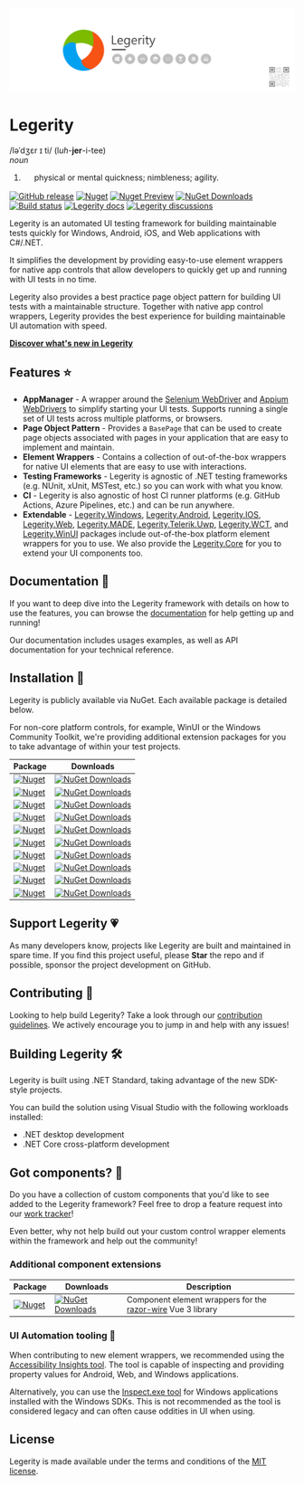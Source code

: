 <img src="assets/ProjectBanner.png" alt="Legerity project banner" />

# Legerity

<div style="margin-bottom:16px;">
    <div>
        <div><span>/<span>ləˈdʒɛr ɪ ti</span>/ (l<i>uh</i>-<b>jer</b>-i-tee)</span></div>
    </div>
    <div>
        <div>
            <div>
                <div><i><span>noun</span></i></div>
            </div>
        </div>
        <ol>
            <li>
                <div style="margin-left:20px">
                    <div class="LTKOO sY7ric">
                        <div style="display:inline" data-dobid="dfn"><span>physical or mental quickness; nimbleness;
                                agility.</span></div>
                    </div>
                </div>
            </li>
        </ol>
    </div>
</div>

[![GitHub release](https://img.shields.io/github/release/MADE-Apps/legerity.svg)](https://github.com/MADE-Apps/legerity/releases)
[![Nuget](https://img.shields.io/nuget/v/Legerity.svg)](https://www.nuget.org/packages/Legerity/)
[![Nuget Preview](https://img.shields.io/nuget/vpre/Legerity.svg?label=nuget%20%28preview%29)](https://www.nuget.org/packages/Legerity/)
[![NuGet Downloads](https://img.shields.io/nuget/dt/Legerity.Core.svg)](https://www.nuget.org/packages/Legerity)
[![Build status](https://github.com/MADE-Apps/legerity/actions/workflows/ci.yml/badge.svg?branch=main)](https://github.com/MADE-Apps/legerity/actions/workflows/ci.yml)
[![Legerity docs](https://img.shields.io/badge/docs-Legerity-blue.svg)](https://made-apps.github.io/legerity/)
[![Legerity discussions](https://img.shields.io/badge/discuss-Legerity-blue.svg)](https://github.com/MADE-Apps/legerity/discussions)

Legerity is an automated UI testing framework for building maintainable tests quickly for Windows, Android, iOS, and Web applications with C#/.NET. 

It simplifies the development by providing easy-to-use element wrappers for native app controls that allow developers to quickly get up and running with UI tests in no time.

Legerity also provides a best practice page object pattern for building UI tests with a maintainable structure. Together with native app control wrappers, Legerity provides the best experience for building maintainable UI automation with speed.

**[Discover what's new in Legerity](https://github.com/MADE-Apps/legerity/releases)**

## Features ⭐

- **AppManager** - A wrapper around the [Selenium WebDriver](https://github.com/SeleniumHQ/selenium) and [Appium WebDrivers](https://github.com/appium/appium-dotnet-driver) to simplify starting your UI tests. Supports running a single set of UI tests across multiple platforms, or browsers.
- **Page Object Pattern** - Provides a `BasePage` that can be used to create page objects associated with pages in your application that are easy to implement and maintain.
- **Element Wrappers** - Contains a collection of out-of-the-box wrappers for native UI elements that are easy to use with interactions.
- **Testing Frameworks** - Legerity is agnostic of .NET testing frameworks (e.g. NUnit, xUnit, MSTest, etc.) so you can work with what you know.
- **CI** - Legerity is also agnostic of host CI runner platforms (e.g. GitHub Actions, Azure Pipelines, etc.) and can be run anywhere.
- **Extendable** - [Legerity.Windows](https://www.nuget.org/packages/Legerity.Windows), [Legerity.Android](https://www.nuget.org/packages/Legerity.Android), [Legerity.IOS](https://www.nuget.org/packages/Legerity.IOS), [Legerity.Web](https://www.nuget.org/packages/Legerity.Web), [Legerity.MADE](https://www.nuget.org/packages/Legerity.MADE), [Legerity.Telerik.Uwp](https://www.nuget.org/packages/Legerity.Telerik.Uwp), [Legerity.WCT](https://www.nuget.org/packages/Legerity.WCT), and [Legerity.WinUI](https://www.nuget.org/packages/Legerity.WinUI) packages include out-of-the-box platform element wrappers for you to use. We also provide the [Legerity.Core](https://www.nuget.org/packages/Legerity.Core) for you to extend your UI components too.

## Documentation 📃

If you want to deep dive into the Legerity framework with details on how to use the features, you can browse the [documentation](https://made-apps.github.io/legerity/) for help getting up and running!

Our documentation includes usages examples, as well as API documentation for your technical reference.

## Installation 💾

Legerity is publicly available via NuGet. Each available package is detailed below. 

For non-core platform controls, for example, WinUI or the Windows Community Toolkit, we're providing additional extension packages for you to take advantage of within your test projects.

| Package | Downloads |
| ------ | ------ |
| [![Nuget](https://img.shields.io/nuget/v/Legerity.svg?label=Legerity)](https://www.nuget.org/packages/Legerity/) | [![NuGet Downloads](https://img.shields.io/nuget/dt/Legerity.svg)](https://www.nuget.org/packages/Legerity) |
| [![Nuget](https://img.shields.io/nuget/v/Legerity.Core.svg?label=Legerity.Core)](https://www.nuget.org/packages/Legerity.Core/) | [![NuGet Downloads](https://img.shields.io/nuget/dt/Legerity.Core.svg)](https://www.nuget.org/packages/Legerity.Core) |
| [![Nuget](https://img.shields.io/nuget/v/Legerity.Windows.svg?label=Legerity.Windows)](https://www.nuget.org/packages/Legerity.Windows/) | [![NuGet Downloads](https://img.shields.io/nuget/dt/Legerity.Windows.svg)](https://www.nuget.org/packages/Legerity.Windows) |
| [![Nuget](https://img.shields.io/nuget/v/Legerity.Android.svg?label=Legerity.Android)](https://www.nuget.org/packages/Legerity.Android/) | [![NuGet Downloads](https://img.shields.io/nuget/dt/Legerity.Android.svg)](https://www.nuget.org/packages/Legerity.Android) |
| [![Nuget](https://img.shields.io/nuget/v/Legerity.IOS.svg?label=Legerity.IOS)](https://www.nuget.org/packages/Legerity.IOS/) | [![NuGet Downloads](https://img.shields.io/nuget/dt/Legerity.IOS.svg)](https://www.nuget.org/packages/Legerity.IOS) |
| [![Nuget](https://img.shields.io/nuget/v/Legerity.Web.svg?label=Legerity.Web)](https://www.nuget.org/packages/Legerity.Web/) | [![NuGet Downloads](https://img.shields.io/nuget/dt/Legerity.Web.svg)](https://www.nuget.org/packages/Legerity.Web) |
| [![Nuget](https://img.shields.io/nuget/v/Legerity.MADE.svg?label=Legerity.MADE)](https://www.nuget.org/packages/Legerity.MADE/) | [![NuGet Downloads](https://img.shields.io/nuget/dt/Legerity.MADE.svg)](https://www.nuget.org/packages/Legerity.MADE) |
| [![Nuget](https://img.shields.io/nuget/v/Legerity.Telerik.Uwp.svg?label=Legerity.Telerik.Uwp)](https://www.nuget.org/packages/Legerity.Telerik.Uwp/) | [![NuGet Downloads](https://img.shields.io/nuget/dt/Legerity.Telerik.Uwp.svg)](https://www.nuget.org/packages/Legerity.Telerik.Uwp) |
| [![Nuget](https://img.shields.io/nuget/v/Legerity.WCT.svg?label=Legerity.WCT)](https://www.nuget.org/packages/Legerity.WCT/) | [![NuGet Downloads](https://img.shields.io/nuget/dt/Legerity.WCT.svg)](https://www.nuget.org/packages/Legerity.WCT) |
| [![Nuget](https://img.shields.io/nuget/v/Legerity.WinUI.svg?label=Legerity.WinUI)](https://www.nuget.org/packages/Legerity.WinUI/) | [![NuGet Downloads](https://img.shields.io/nuget/dt/Legerity.WinUI.svg)](https://www.nuget.org/packages/Legerity.WinUI) |

## Support Legerity 💗

As many developers know, projects like Legerity are built and maintained in spare time. If you find this project useful, please **Star** the repo and if possible, sponsor the project development on GitHub. 

## Contributing 🚀

Looking to help build Legerity? Take a look through our [contribution guidelines](CONTRIBUTING.md). We actively encourage you to jump in and help with any issues!

## Building Legerity 🛠

Legerity is built using .NET Standard, taking advantage of the new SDK-style projects.

You can build the solution using Visual Studio with the following workloads installed:

- .NET desktop development
- .NET Core cross-platform development

## Got components? 💭

Do you have a collection of custom components that you'd like to see added to the Legerity framework? Feel free to drop a feature request into our [work tracker](https://github.com/MADE-Apps/legerity/issues)!

Even better, why not help build out your custom control wrapper elements within the framework and help out the community!

### Additional component extensions

| Package | Downloads | Description |
| ------ | ------ | ------ |
| [![Nuget](https://img.shields.io/nuget/v/RazorWire.Selenium.svg?label=razor-wire)](https://www.nuget.org/packages/RazorWire.Selenium/) | [![NuGet Downloads](https://img.shields.io/nuget/dt/RazorWire.Selenium.svg)](https://www.nuget.org/packages/RazorWire.Selenium/) | Component element wrappers for the [razor-wire](https://www.npmjs.com/package/razor-wire) Vue 3 library |

### UI Automation tooling 🧰

When contributing to new element wrappers, we recommended using the [Accessibility Insights tool](https://accessibilityinsights.io/en/). The tool is capable of inspecting and providing property values for Android, Web, and Windows applications.

Alternatively, you can use the [Inspect.exe tool](https://docs.microsoft.com/en-us/windows/win32/winauto/inspect-objects) for Windows applications installed with the Windows SDKs. This is not recommended as the tool is considered legacy and can often cause oddities in UI when using. 

## License

Legerity is made available under the terms and conditions of the [MIT license](LICENSE).
